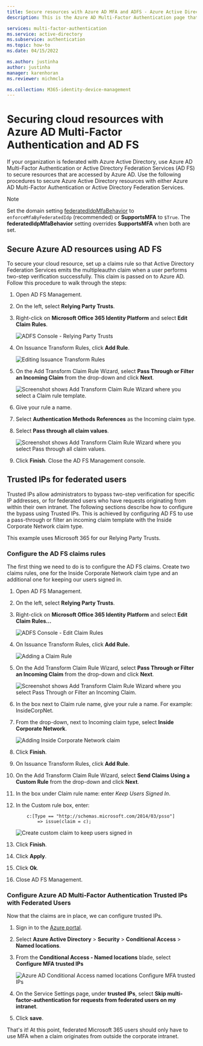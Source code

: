 ```yaml
---
title: Secure resources with Azure AD MFA and ADFS - Azure Active Directory
description: This is the Azure AD Multi-Factor Authentication page that describes how to get started with Azure AD MFA and AD FS in the cloud.

services: multi-factor-authentication
ms.service: active-directory
ms.subservice: authentication
ms.topic: how-to
ms.date: 04/15/2022

ms.author: justinha
author: justinha
manager: karenhoran
ms.reviewer: michmcla

ms.collection: M365-identity-device-management
---
```

# Securing cloud resources with Azure AD Multi-Factor Authentication and AD FS

If your organization is federated with Azure Active Directory, use Azure AD Multi-Factor Authentication or Active Directory Federation Services (AD FS) to secure resources that are accessed by Azure AD. Use the following procedures to secure Azure Active Directory resources with either Azure AD Multi-Factor Authentication or Active Directory Federation Services.

>[!NOTE]
>Set the domain setting [federatedIdpMfaBehavior](/graph/api/resources/federatedIdpMfaBehavior?view=graph-rest-beta&preserve-view=true) to `enforceMfaByFederatedIdp` (recommended) or **SupportsMFA** to `$True`. The **federatedIdpMfaBehavior** setting overrides **SupportsMFA** when both are set.

## Secure Azure AD resources using AD FS

To secure your cloud resource, set up a claims rule so that Active Directory Federation Services emits the multipleauthn claim when a user performs two-step verification successfully. This claim is passed on to Azure AD. Follow this procedure to walk through the steps:

1. Open AD FS Management.
2. On the left, select **Relying Party Trusts**.
3. Right-click on **Microsoft Office 365 Identity Platform** and select **Edit Claim Rules**.

   ![ADFS Console - Relying Party Trusts](./media/howto-mfa-adfs/trustedip1.png)

4. On Issuance Transform Rules, click **Add Rule**.

   ![Editing Issuance Transform Rules](./media/howto-mfa-adfs/trustedip2.png)

5. On the Add Transform Claim Rule Wizard, select **Pass Through or Filter an Incoming Claim** from the drop-down and click **Next**.

   ![Screenshot shows Add Transform Claim Rule Wizard where you select a Claim rule template.](./media/howto-mfa-adfs/trustedip3.png)

6. Give your rule a name. 
7. Select **Authentication Methods References** as the Incoming claim type.
8. Select **Pass through all claim values**.

    ![Screenshot shows Add Transform Claim Rule Wizard where you select Pass through all claim values.](./media/howto-mfa-adfs/configurewizard.png)

9. Click **Finish**. Close the AD FS Management console.

## Trusted IPs for federated users

Trusted IPs allow administrators to bypass two-step verification for specific IP addresses, or for federated users who have requests originating from within their own intranet. The following sections describe how to configure the bypass using Trusted IPs. This is achieved by configuring AD FS to use a pass-through or filter an incoming claim template with the Inside Corporate Network claim type.

This example uses Microsoft 365 for our Relying Party Trusts.

### Configure the AD FS claims rules

The first thing we need to do is to configure the AD FS claims. Create two claims rules, one for the Inside Corporate Network claim type and an additional one for keeping our users signed in.

1. Open AD FS Management.
2. On the left, select **Relying Party Trusts**.
3. Right-click on **Microsoft Office 365 Identity Platform** and select **Edit Claim Rules…**

   ![ADFS Console - Edit Claim Rules](./media/howto-mfa-adfs/trustedip1.png)

4. On Issuance Transform Rules, click **Add Rule.**

   ![Adding a Claim Rule](./media/howto-mfa-adfs/trustedip2.png)

5. On the Add Transform Claim Rule Wizard, select **Pass Through or Filter an Incoming Claim** from the drop-down and click **Next**.

   ![Screenshot shows Add Transform Claim Rule Wizard where you select Pass Through or Filter an Incoming Claim.](./media/howto-mfa-adfs/trustedip3.png)

6. In the box next to Claim rule name, give your rule a name. For example: InsideCorpNet.
7. From the drop-down, next to Incoming claim type, select **Inside Corporate Network**.

   ![Adding Inside Corporate Network claim](./media/howto-mfa-adfs/trustedip4.png)

8. Click **Finish**.
9. On Issuance Transform Rules, click **Add Rule**.
10. On the Add Transform Claim Rule Wizard, select **Send Claims Using a Custom Rule** from the drop-down and click **Next**.
11. In the box under Claim rule name: enter *Keep Users Signed In*.
12. In the Custom rule box, enter:

    ```ad-fs-claim-rule
        c:[Type == "http://schemas.microsoft.com/2014/03/psso"]
            => issue(claim = c); 
    ```

    ![Create custom claim to keep users signed in](./media/howto-mfa-adfs/trustedip5.png)

13. Click **Finish**.
14. Click **Apply**.
15. Click **Ok**.
16. Close AD FS Management.

### Configure Azure AD Multi-Factor Authentication Trusted IPs with Federated Users

Now that the claims are in place, we can configure trusted IPs.

1. Sign in to the [Azure portal](https://portal.azure.com).
2. Select **Azure Active Directory** > **Security** > **Conditional Access** > **Named locations**.
3. From the **Conditional Access - Named locations** blade, select **Configure MFA trusted IPs**

   ![Azure AD Conditional Access named locations Configure MFA trusted IPs](./media/howto-mfa-adfs/trustedip6.png)

4. On the Service Settings page, under **trusted IPs**, select **Skip multi-factor-authentication for requests from federated users on my intranet**.  
5. Click **save**.

That's it! At this point, federated Microsoft 365 users should only have to use MFA when a claim originates from outside the corporate intranet.
